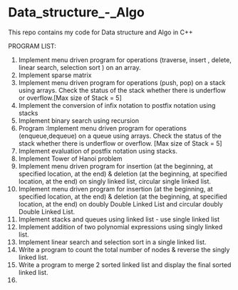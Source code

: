 # Data_structure_-_Algo
This repo contains my code for Data structure and Algo in C++

PROGRAM LIST:
1.  Implement menu driven program for operations (traverse, insert , delete, linear search, selection sort ) on an  array.
2.  Implement sparse matrix
3.  Implement menu driven program for operations (push, pop) on a stack using arrays. Check the status of the stack whether there is underflow or overflow.[Max size of Stack = 5]
4.  Implement the conversion of infix notation to postfix notation using stacks
5.  Implement binary search using recursion
6.  Program :Implement menu driven program for operations (enqueue,dequeue) on a queue using arrays. Check the status of the stack whether there is underflow or overflow. 
    [Max size of Stack = 5]   
7.  Implement evaluation of postfix notation using stacks.
8.  Implement Tower of Hanoi problem
9.  Implement menu driven program for insertion (at the beginning, at specified location, at the end) & deletion (at the beginning, at specified location, at the end) on singly       linked list, circular single linked list.
10. Implement menu driven program for insertion (at the beginning, at specified location, at the end) & deletion (at the beginning, at specified location, at the end) on doubly 
    Double Linked List and circular doubly Double Linked List.
11. Implement stacks and queues using linked list - use single linked list
12. Implement addition of two polynomial expressions using singly linked list.
13. Implement linear search and selection sort in a single linked list.
14. Write a program to count the total number of nodes & reverse the singly linked list.
15. Write a program to merge 2 sorted linked list and display the final sorted linked list.
16. 
